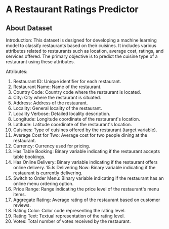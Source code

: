 # A Restaurant Ratings Predictor

## About Dataset

Introduction:
This dataset is designed for developing a machine learning model to classify restaurants based on their cuisines. 
It includes various attributes related to restaurants such as location, average cost, ratings, and services offered. 
The primary objective is to predict the cuisine type of a restaurant using these attributes.

Attributes:

1. Restaurant ID: Unique identifier for each restaurant.
2. Restaurant Name: Name of the restaurant.
3. Country Code: Country code where the restaurant is located.
4. City: City where the restaurant is situated.
5. Address: Address of the restaurant.
6. Locality: General locality of the restaurant.
7. Locality Verbose: Detailed locality description.
8. Longitude: Longitude coordinate of the restaurant's location.
9. Latitude: Latitude coordinate of the restaurant's location.
10. Cuisines: Type of cuisines offered by the restaurant (target variable).
11. Average Cost for Two: Average cost for two people dining at the restaurant.
12. Currency: Currency used for pricing.
13. Has Table Booking: Binary variable indicating if the restaurant accepts table bookings.
14. Has Online Delivery: Binary variable indicating if the restaurant offers online delivery.
15.Is Delivering Now: Binary variable indicating if the restaurant is currently delivering.
16. Switch to Order Menu: Binary variable indicating if the restaurant has an online menu ordering option.
17. Price Range: Range indicating the price level of the restaurant's menu items.
18. Aggregate Rating: Average rating of the restaurant based on customer reviews.
19. Rating Color: Color code representing the rating level.
20. Rating Text: Textual representation of the rating level.
21. Votes: Total number of votes received by the restaurant.

